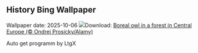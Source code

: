 ## History Bing Wallpaper
Wallpaper date: 2025-10-06
![](https://www.bing.com/th?id=OHR.TeacherOwl_EN-US9991815804_UHD.jpg&w=1000)Download: [Boreal owl in a forest in Central Europe (© Ondrej Prosicky/Alamy)](https://www.bing.com/th?id=OHR.TeacherOwl_EN-US9991815804_UHD.jpg)

Auto get programm by LtgX
